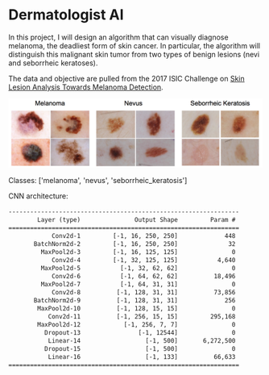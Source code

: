 # Dermatologist AI

In this project, I will design an algorithm that can visually diagnose melanoma, the deadliest form of skin cancer. In particular, the algorithm will distinguish this malignant skin tumor from two types of benign lesions (nevi and seborrheic keratoses).

The data and objective are pulled from the 2017 ISIC Challenge on [Skin Lesion Analysis Towards Melanoma Detection](https://challenge.kitware.com/#challenge/583f126bcad3a51cc66c8d9a).

![Image of Yaktocat](https://github.com/tmargary/dermatologist_ai/blob/main/images/skin_disease_classes.png)

Classes: ['melanoma', 'nevus', 'seborrheic_keratosis']

CNN architecture:
```
----------------------------------------------------------------
        Layer (type)               Output Shape         Param #
================================================================
            Conv2d-1         [-1, 16, 250, 250]             448
       BatchNorm2d-2         [-1, 16, 250, 250]              32
         MaxPool2d-3         [-1, 16, 125, 125]               0
            Conv2d-4         [-1, 32, 125, 125]           4,640
         MaxPool2d-5           [-1, 32, 62, 62]               0
            Conv2d-6           [-1, 64, 62, 62]          18,496
         MaxPool2d-7           [-1, 64, 31, 31]               0
            Conv2d-8          [-1, 128, 31, 31]          73,856
       BatchNorm2d-9          [-1, 128, 31, 31]             256
        MaxPool2d-10          [-1, 128, 15, 15]               0
           Conv2d-11          [-1, 256, 15, 15]         295,168
        MaxPool2d-12            [-1, 256, 7, 7]               0
          Dropout-13                [-1, 12544]               0
           Linear-14                  [-1, 500]       6,272,500
          Dropout-15                  [-1, 500]               0
           Linear-16                  [-1, 133]          66,633
================================================================
```

